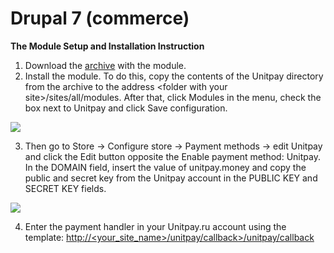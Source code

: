 # Drupal 7 \(commerce\)

**The Module Setup and Installation Instruction**

1. Download the [archive](https://github.com/unitpay/commerce-module/archive/master.zip) with the module.
2. Install the module. To do this, copy the contents of the Unitpay directory from the archive to the address &lt;folder with your site&gt;/sites/all/modules. After that, click Modules in the menu, check the box next to Unitpay and click Save сonfiguration.

![](../../.gitbook/assets/image%20%2826%29.png)

3. Then go to Store -&gt; Configure store -&gt; Payment methods -&gt; edit Unitpay and click the Edit button opposite the Enable payment method: Unitpay. In the DOMAIN field, insert the value of unitpay.money and copy the public and secret key from the Unitpay account in the PUBLIC KEY and SECRET KEY fields.

![](../../.gitbook/assets/image%20%2815%29.png)

4. Enter the payment handler in your Unitpay.ru account using the template: [http://&lt;your\_site\_name&gt;/unitpay/callback&gt;/unitpay/callback](http://<your_site_name>/unitpay/callback>/unitpay/callback)

